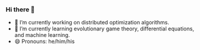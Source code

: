 ### Hi there 👋
- 🔭 I’m currently working on distributed optimization algorithms.
- 🌱 I’m currently learning evolutionary game theory, differential equations, and machine learning.
- 😄 Pronouns: he/him/his
<!--
**barkincavdaroglu/barkincavdaroglu** is a ✨ _special_ ✨ repository because its `README.md` (this file) appears on your GitHub profile.

Here are some ideas to get you started:

- 🔭 I’m currently working on distributed optimization.
- 🌱 I’m currently learning evolutionary game theory, differential equations, and machine learning.
- 😄 Pronouns: he/him/his

